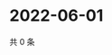 # 2022-06-01

共 0 条

<!-- BEGIN WEIBO -->
<!-- 最后更新时间 Wed Jun 01 2022 07:18:19 GMT+0800 (China Standard Time) -->

<!-- END WEIBO -->
